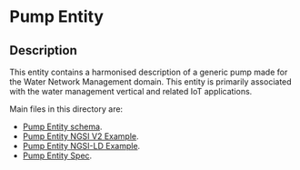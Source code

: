 # Pump Entity

## Description
This entity contains a harmonised description of a generic pump made for the Water Network Management domain. This entity is primarily associated with the water management vertical and related IoT applications.

Main files in this directory are:

-   [Pump Entity schema](schema.json).
-   [Pump Entity NGSI V2 Example](example-normalized.json).
-   [Pump Entity NGSI-LD Example](example-normalized-ld.jsonld).
-   [Pump Entity Spec](doc/spec.md).